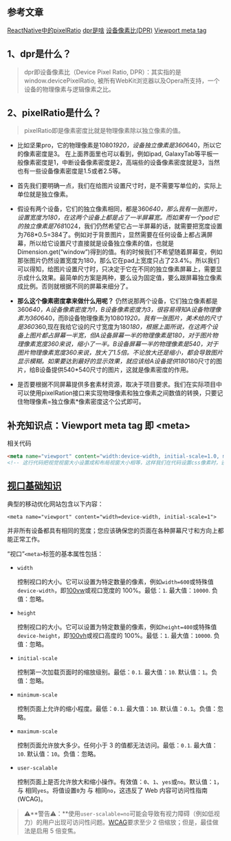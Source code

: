 ## 参考文章
[ReactNative中的pixelRatio](http://yangguang1029.github.io/2017/07/26/rn-pixelRatio/)
[dpr是啥](https://www.jianshu.com/p/ac9c1c7957ab)
[设备像素比(DPR)](https://www.jianshu.com/p/7184c56b6a48)
[Viewport meta tag](https://developer.mozilla.org/en-US/docs/Web/HTML/Viewport_meta_tag)

## 1、dpr是什么？
>dpr即设备像素比（Device Pixel Ratio, DPR）：其实指的是 window.devicePixelRatio, 被所有WebKit浏览器以及Opera所支持，一个设备的物理像素与逻辑像素之比。


## 2、pixelRatio是什么？
>pixelRatio即是像素密度比就是物理像素除以独立像素的值。

* 比如坚果pro，它的物理像素是1080*1920，设备独立像素是360*640，所以它的像素密度是3。 在上面界面里也可以看到，例如ipad, GalaxyTab等平板一般像素密度是1，中断设备像素密度是2，高端些的设备像素密度就是3，当然也有一些设备像素密度是1.5或者2.5等。

* 首先我们要明确一点，我们在给图片设置尺寸时，是不需要写单位的，实际上单位就是独立像素。

* 假设有两个设备，它们的独立像素相同，都是360*640，那么我有一张图片，设置宽度为180，在这两个设备上都是占了一半屏幕宽。而如果有一个pad它的独立像素是768*1024，我们仍然希望它占一半屏幕的话，就需要把宽度设置为768*0.5=384了。例如对于背景图片，显然需要在任何设备上都占满屏幕，所以给它设置尺寸直接就是设备独立像素的值，也就是Dimension.get(“window”)得到的值。有的时候我们不希望随着屏幕变，例如那张图片仍然设置宽度为180，那么它在pad上宽度只占了23.4%。所以我们可以得知，给图片设置尺寸时，只决定于它在不同的独立像素屏幕上，需要显示成什么效果。最简单的方案是两种，要么设为固定值，要么跟屏幕独立像素成比例。否则就根据不同的屏幕来细分了。

* **那么这个像素密度拿来做什么用呢？**
  仍然说那两个设备，它们独立像素都是360*640，A设备像素密度为1，B设备像素密度为3，很容易得知A设备物理像素为360*640，而B设备物理像素为1080*1920。我有一张图片，美术给的尺寸是360*360,现在我给它设的尺寸宽度为180*180，根据上面所说，在这两个设备上图片都占屏幕一半宽，但A设备屏幕一半的物理像素是180，对于图片物理像素宽度360来说，缩小了一半。B设备屏幕一半的物理像素是540，对于图片物理像素宽度360来说，放大了1.5倍。不论放大还是缩小，都会导致图片显示模糊。如果要达到最好的显示效果，就应该给A设备提供180*180尺寸的图片，给B设备提供540*540尺寸的图片，这就是像素密度的作用。

* 是否要根据不同屏幕提供多套素材资源，取决于项目要求。我们在实际项目中可以使用pixelRation接口来实现物理像素和独立像素之间数值的转换，只要记住物理像素=独立像素*像素密度这个公式即可。

## 补充知识点：Viewport meta tag 即 \<meta>
相关代码
```HTML
<meta name="viewport" content="width:device-width, initial-scale=1.0, maximum=1.0, minimum=1.0, user-scalable=no">
<!-- 这行代码把视觉视窗大小设置成和布局视窗大小相等，这样我们在代码设置css像素时，设置的跟渲染出来效果也是一样。 -->
```

## [视口基础知识](https://developer.mozilla.org/en-US/docs/Web/HTML/Viewport_meta_tag#viewport_basics)

典型的移动优化网站包含以下内容：

```
<meta name="viewport" content="width=device-width, initial-scale=1">
```

并非所有设备都具有相同的宽度；您应该确保您的页面在各种屏幕尺寸和方向上都能正常工作。

“视口”`<meta>`标签的基本属性包括：

- `width`

  控制视口的大小。它可以设置为特定数量的像素，例如`width=600`或特殊值`device-width`，即[100vw](https://developer.mozilla.org/en-US/docs/Web/CSS/length#relative_length_units_based_on_viewport)或视口宽度的 100%。最低：`1`. 最大值：`10000`. 负值：忽略。

- `height`

  控制视口的大小。它可以设置为特定数量的像素，例如`height=400`或特殊值`device-height`，即[100vh](https://developer.mozilla.org/en-US/docs/Web/CSS/length#vh)或视口高度的 100%。最低：`1`. 最大值：`10000`. 负值：忽略。

- `initial-scale`

  控制第一次加载页面时的缩放级别。最低：`0.1`. 最大值：`10`. 默认值：`1`。负值：忽略。

- `minimum-scale`

  控制页面上允许的缩小程度。最低：`0.1`. 最大值：`10`. 默认值：`0.1`。负值：忽略。

- `maximum-scale`

  控制页面允许放大多少。任何小于 3 的值都无法访问。最低：`0.1`. 最大值：`10`. 默认值：`10`。负值：忽略。

- `user-scalable`

  控制页面上是否允许放大和缩小操作。有效值：`0`、`1`、`yes`或`no`。默认值：`1`，与 相同`yes`。将值设置`0`为 与 相同`no`，这违反了 Web 内容可访问性指南 (WCAG)。

> ⚠**警告⚠：**使用`user-scalable=no`可能会导致有视力障碍（例如低视力）的用户出现可访问性问题。[WCAG](https://developer.mozilla.org/en-US/docs/Web/Accessibility/Understanding_WCAG/Perceivable#guideline_1.4_make_it_easier_for_users_to_see_and_hear_content_including_separating_foreground_from_background)要求至少 2 倍缩放；但是，最佳做法是启用 5 倍变焦。

